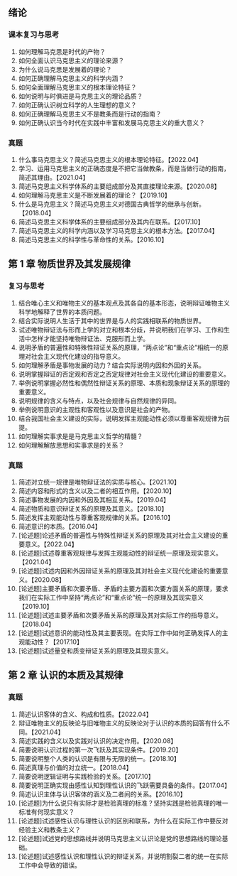 ## 绪论

### 课本复习与思考

1. 如何理解马克思是时代的产物？
2. 如何全面认识马克思主义的理论来源？
3. 为什么说马克思是发展着的理论？
4. 如何正确理解马克思主义的科学内涵？
5. 如何全面理解马克思主义的根本理论特征？
6. 如何说明与时俱进是马克思主义的理论品质？
7. 如何正确认识树立科学的人生理想的意义？
8. 如何正确理解马克思主义不是教条而是行动的指南？
9. 如何正确认识当今时代在实践中丰富和发展马克思主义的重大意义？

### 真题

1. 什么事马克思主义？简述马克思主义的根本理论特征。【2022.04】
2. 学习、运用马克思主义的正确态度是不把它当做教条，而是当做行动的指南，简述其理由。【2021.04】
3. 简述马克思主义科学体系的主要组成部分及其直接理论来源。【2020.08】
4. 如何理解马克思主义是不断发展着的理论？【2019.10】
5. 什么是马克思主义？简述马克思主义对德国古典哲学的继承与创新。【2018.04】
6. 简述马克思主义科学体系的主要组成部分及其内在联系。【2017.10】
7. 简述马克思主义的科学内涵以及学习马克思主义的根本方法。【2017.04】
8. 简述马克思主义的科学性与革命性的关系。【2016.10】

## 第 1 章 物质世界及其发展规律

### 复习与思考

1. 结合唯心主义和唯物主义的基本观点及其各自的基本形态，说明辩证唯物主义科学地解释了世界的本质问题。
2. 结合实际说明人生活于其中的世界是与人的实践相联系的物质世界。
3. 试述唯物辩证法与形而上学的对立和根本分歧，并说明我们在学习、工作和生活中怎样才能坚持唯物辩证法、克服形而上学。
4. 说明矛盾的普遍性和特殊性辩证关系的原理，“两点论”和“重点论”相统一的原理对社会主义现代化建设的指导意义。
5. 如何理解矛盾是事物发展的动力？结合实际说明内因和外因的关系。
6. 说明掌握辩证的否定观和否定之否定规律对社会主义现代化建设的重要意义。
7. 举例说明掌握必然性和偶然性辩证关系的原理、本质和现象辩证关系的原理的重要意义。
8. 说明规律的含义与特点，以及社会规律与自然规律的异同。
9. 举例说明意识的主观性和客观性以及意识是社会的产物。
10. 结合我国社会主义建设的实际，说明发挥主观能动性必须以尊重客观规律为前提。
11. 如何理解实事求是是马克思主义哲学的精髓？
12. 如何理解解放思想和实事求是的关系？

### 真题

1. 简述对立统一规律是唯物辩证法的实质与核心。【2021.10】
2. 简述内容和形式的含义以及二者的相互作用。【2020.10】
3. 简述事物发展的内因和外因及其相互关系。【2019.04】
4. 简述物质和意识辩证关系的原理及其意义。【2018.10】
5. 简述发挥主观能动性与尊重客观规律的关系。【2016.10】
6. 简述意识的本质。【2016.04】
7. [论述题]论述矛盾的普遍性与特殊性辩证关系的原理及其对社会主义建设的重要意义。【2022.04】
8. [论述题]试述尊重客观规律与发挥主观能动性的辩证统一原理及现实意义。【2021.04】
9. [论述题]试述内因和外因辩证关系的原理及其对社会主义现代化建设的重要意义。【2020.08】
10. [论述题]主要矛盾和次要矛盾、矛盾的主要方面和次要方面关系的原理，要求我们在实际工作中坚持“两点论”和“重点论”统一的原理及其现实意义【2019.10】
11. [论述题]试述主要矛盾和次要矛盾关系的原理及其对实际工作的指导意义。【2018.04】
12. [论述题]试述意识的能动性及其主要表现。在实际工作中如何正确发挥人的主观能动性？【2017.10】
13. [论述题]试述量变和质变辩证关系的原理及其现实意义。

## 第 2 章 认识的本质及其规律

### 真题

1. 简述认识客体的含义、构成和性质。【2022.04】
2. 辩证唯物主义的反映论与旧唯物主义的反映论对于认识的本质的回答有什么不同。【2021.04】
3. 简述实践的含义以及实践对认识的决定作用。【2020.08】
4. 简要说明认识过程的第一次飞跃及其实现条件。【2019.20】
5. 简要说明整个人类的认识是有限与无限的统一。【2018.10】
6. 简述真理与价值的对立统一。【2018.04】
7. 简要说明逻辑证明与实践检验的关系。【2017.10】
8. 简要说明正确实现由感性认知到理性认识的飞跃需要具备的条件。【2017.04】
9. 简述认识主体与认识客体的涵义及二者间的关系。【2016.10】
10. [论述题]为什么说只有实际才是检验真理的标准？坚持实践是检验真理的唯一标准有何现实意义？
11. [论述题]试述感性认识与理性认识的区别和联系，为什么在实际工作中要反对经验主义和教条主义？
12. [论述题]试述党的思想路线并说明马克思主义认识论是党的思想路线的理论基础。
13. [论述题]试述感性认识和理性认识的辩证关系，并说明割裂二者的统一在实际工作中会导致的错误。